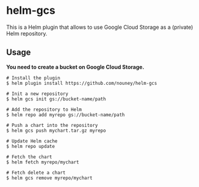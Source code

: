 # helm-gcs
This is a Helm plugin that allows to use Google Cloud Storage as a (private) Helm repository.

## Usage

**You need to create a bucket on Google Cloud Storage.**

```shell
# Install the plugin
$ helm plugin install https://github.com/nouney/helm-gcs

# Init a new repository
$ helm gcs init gs://bucket-name/path

# Add the repository to Helm
$ helm repo add myrepo gs://bucket-name/path

# Push a chart into the repository
$ helm gcs push mychart.tar.gz myrepo

# Update Helm cache
$ helm repo update

# Fetch the chart
$ helm fetch myrepo/mychart

# Fetch delete a chart
$ helm gcs remove myrepo/mychart
```

